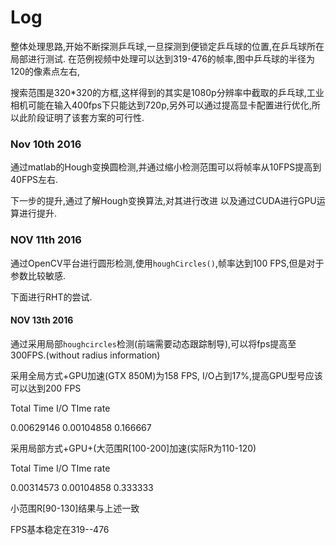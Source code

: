 # Log

整体处理思路,开始不断探测乒乓球,一旦探测到便锁定乒乓球的位置,在乒乓球所在局部进行测试. 在范例视频中处理可以达到319-476的帧率,图中乒乓球的半径为120的像素点左右,

搜索范围是320*320的方框,这样得到的其实是1080p分辨率中截取的乒乓球,工业相机可能在输入400fps下只能达到720p,另外可以通过提高显卡配置进行优化,所以此阶段证明了该套方案的可行性.

### Nov 10th 2016

通过matlab的Hough变换圆检测,并通过缩小检测范围可以将帧率从10FPS提高到40FPS左右.

下一步的提升,通过了解Hough变换算法,对其进行改进 以及通过CUDA进行GPU运算进行提升.

### NOV 11th 2016

通过OpenCV平台进行圆形检测,使用`houghCircles()`,帧率达到100 FPS,但是对于参数比较敏感.

下面进行RHT的尝试.



#### NOV 13th 2016

通过采用局部`houghcircles`检测(前端需要动态跟踪制导),可以将fps提高至300FPS.(without radius information)

采用全局方式+GPU加速(GTX 850M)为158 FPS, I/O占到17%,提高GPU型号应该可以达到200 FPS

Total Time	I/O TIme		rate			

0.00629146	0.00104858	0.166667 



采用局部方式+GPU+(大范围R[100-200]加速(实际R为110-120)

Total Time	I/O TIme		rate		

0.00314573	0.00104858	0.333333

小范围R[90-130]结果与上述一致

FPS基本稳定在319--476







